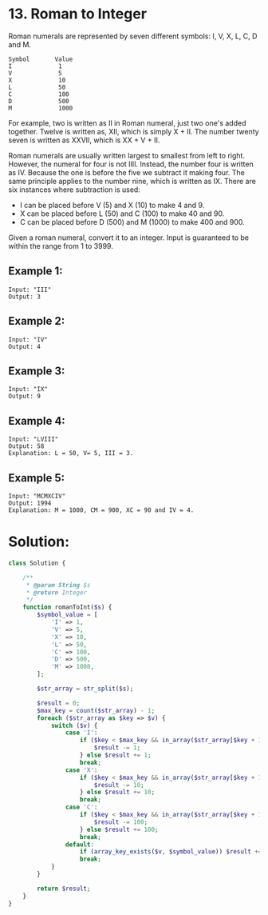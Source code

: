 # 13. Roman to Integer
Roman numerals are represented by seven different symbols: I, V, X, L, C, D and M.
~~~
Symbol       Value
I             1
V             5
X             10
L             50
C             100
D             500
M             1000
~~~
For example, two is written as II in Roman numeral, just two one's added together. Twelve is written as, XII, which is simply X + II. The number twenty seven is written as XXVII, which is XX + V + II.

Roman numerals are usually written largest to smallest from left to right. However, the numeral for four is not IIII. Instead, the number four is written as IV. Because the one is before the five we subtract it making four. The same principle applies to the number nine, which is written as IX. There are six instances where subtraction is used:
* I can be placed before V (5) and X (10) to make 4 and 9. 
* X can be placed before L (50) and C (100) to make 40 and 90. 
* C can be placed before D (500) and M (1000) to make 400 and 900.

Given a roman numeral, convert it to an integer. Input is guaranteed to be within the range from 1 to 3999.
## Example 1:
~~~
Input: "III"
Output: 3
~~~
## Example 2:
~~~
Input: "IV"
Output: 4
~~~
## Example 3:
~~~
Input: "IX"
Output: 9
~~~
## Example 4:
~~~
Input: "LVIII"
Output: 58
Explanation: L = 50, V= 5, III = 3.
~~~
## Example 5:
~~~
Input: "MCMXCIV"
Output: 1994
Explanation: M = 1000, CM = 900, XC = 90 and IV = 4.
~~~

# Solution:
~~~PHP
class Solution {

    /**
     * @param String $s
     * @return Integer
     */
    function romanToInt($s) {
        $symbol_value = [
            'I' => 1,
            'V' => 5,
            'X' => 10,
            'L' => 50,
            'C' => 100,
            'D' => 500,
            'M' => 1000,
        ];

        $str_array = str_split($s);

        $result = 0;
        $max_key = count($str_array) - 1;
        foreach ($str_array as $key => $v) {
            switch ($v) {
                case 'I':
                    if ($key < $max_key && in_array($str_array[$key + 1], ['V', 'X'])) {
                        $result -= 1;
                    } else $result += 1;
                    break;
                case 'X':
                    if ($key < $max_key && in_array($str_array[$key + 1],['L', 'C'])) {
                        $result -= 10;
                    } else $result += 10;
                    break;
                case 'C':
                    if ($key < $max_key && in_array($str_array[$key + 1], ['D', 'M'])) {
                        $result -= 100;
                    } else $result += 100;
                    break;
                default:
                    if (array_key_exists($v, $symbol_value)) $result += $symbol_value[$v];
                    break;
            }
        }

        return $result;
    }
}
~~~
